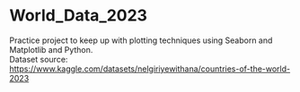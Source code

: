 # World_Data_2023
Practice project to keep up with plotting techniques using Seaborn and Matplotlib and Python. \
Dataset source: https://www.kaggle.com/datasets/nelgiriyewithana/countries-of-the-world-2023

